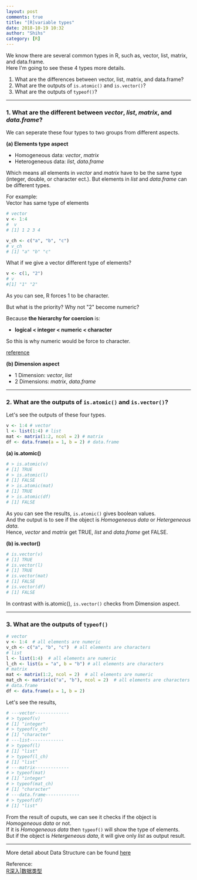 ```yaml
---
layout: post
comments: true
title: "[R]variable types"
date: 2018-10-19 10:32
author: "Shihs"
category: [R]
---
```


We know there are several common types in R, such as, vector, list, matrix, and data.frame.
<br>
Here I'm going to see these 4 types more details. 

1. What are the differences between vector, list, matrix, and data.frame?
2. What are the outputs of `is.atomic()` and `is.vector()`? 
3. What are the outputs of `typeof()`?

***


### 1. What are the different between *vector*, *list*, *matrix*, and *data.frame*?

We can seperate these four types to two groups from different aspects.

**(a) Elements type aspect**
- Homogeneous data: *vector*, *matrix*
- Heterogeneous data: *list*, *data.frame*

Which means all elements in *vector* and *matrix* have to be the same type (integer, double, or character ect.).
But elements in *list* and *data.frame* can be different types.

For example:
<br>
Vector has same type of elements
```r
# vector
v <- 1:4
#  v
# [1] 1 2 3 4

v_ch <- c("a", "b", "c")
# v_ch
# [1] "a" "b" "c"
```
What if we give a vector different type of elements?
```r
v <- c(1, "2")
# v
#[1] "1" "2"
```
As you can see, R forces 1 to be character.

But what is the priority? Why not "2" become numeric?

Because **the hierarchy for coercion** is:
<br>
- **logical < integer < numeric < character**

So this is why numeric would be force to character.

[reference](https://campus.datacamp.com/courses/introduction-to-r-for-finance/vectors-and-matrices?ex=3)

**(b) Dimension aspect**
- 1 Dimension: *vector*, *list*
- 2 Dimensions: *matrix*, *data.frame*

***

### 2. What are the outputs of `is.atomic()` and `is.vector()`? 

Let's see the outputs of these four types.

```r
v <- 1:4 # vector
l <- list(1:4) # list
mat <- matrix(1:2, ncol = 2) # matrix
df <- data.frame(a = 1, b = 2) # data.frame
```

**(a) is.atomic()**

```r
# > is.atomic(v)
# [1] TRUE
# > is.atomic(l)
# [1] FALSE
# > is.atomic(mat)
# [1] TRUE
# > is.atomic(df)
# [1] FALSE
```
As you can see the results, `is.atomic()` gives boolean values.
<br>
And the output is to see if the object is *Homogeneous data* or *Hetergeneous data*.
<br>
Hence, *vector* and *matrix* get TRUE, *list* and *data.frame* get FALSE.


**(b) is.vector()**

```r
# is.vector(v)
# [1] TRUE
# is.vector(l)
# [1] TRUE
# is.vector(mat)
# [1] FALSE
# is.vector(df)
# [1] FALSE
```
In contrast with is.atomic(), `is.vector()` checks from Dimension aspect.

***

### 3. What are the outputs of `typeof()`

```r
# vector
v <- 1:4  # all elements are numeric
v_ch <- c("a", "b", "c")  # all elements are characters
# list
l <- list(1:4)  # all elements are numeric
l_ch <- list(a = "a", b = "b") # all elements are characters
# matrix
mat <- matrix(1:2, ncol = 2)  # all elements are numeric
mat_ch <- matrix(c("a", "b"), ncol = 2)  # all elements are characters
# data.frame
df <- data.frame(a = 1, b = 2)
```
Let's see the results,
```r
# ---vector-------------
# > typeof(v)
# [1] "integer"
# > typeof(v_ch)
# [1] "character"
# ---list-------------
# > typeof(l)
# [1] "list"
# > typeof(l_ch)
# [1] "list"
# ---matrix-------------
# > typeof(mat)
# [1] "integer"
# > typeof(mat_ch)
# [1] "character"
# ---data.frame-------------
# > typeof(df)
# [1] "list"
```

From the result of ouputs, we can see it checks if the object is *Homogeneous data* or not.
<br>
If it is *Homogeneous data* then `typeof()` will show the type of elements.
<br>
But if the object is *Hetergeneous data*, it will give only *list* as output result.










***

More detail about Data Structure can be found [here](http://adv-r.had.co.nz/Data-structures.html)

Reference:
<br>
[R深入|数据类型](https://zhuanlan.zhihu.com/p/25551827)

